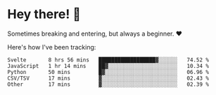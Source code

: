 # Hey there! 👋
Sometimes breaking and entering, but always a beginner. ❤️

Here's how I've been tracking:
<!--START_SECTION:waka-->

```text
Svelte       8 hrs 56 mins   ██████████████████▓░░░░░░   74.52 %
JavaScript   1 hr 14 mins    ██▓░░░░░░░░░░░░░░░░░░░░░░   10.34 %
Python       50 mins         █▓░░░░░░░░░░░░░░░░░░░░░░░   06.96 %
CSV/TSV      17 mins         ▓░░░░░░░░░░░░░░░░░░░░░░░░   02.43 %
Other        17 mins         ▓░░░░░░░░░░░░░░░░░░░░░░░░   02.39 %
```

<!--END_SECTION:waka-->
